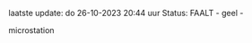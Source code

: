 laatste update: 
do 26-10-2023 20:44   uur 
Status: FAALT - geel - 
<div class="service Y">microstation</div>